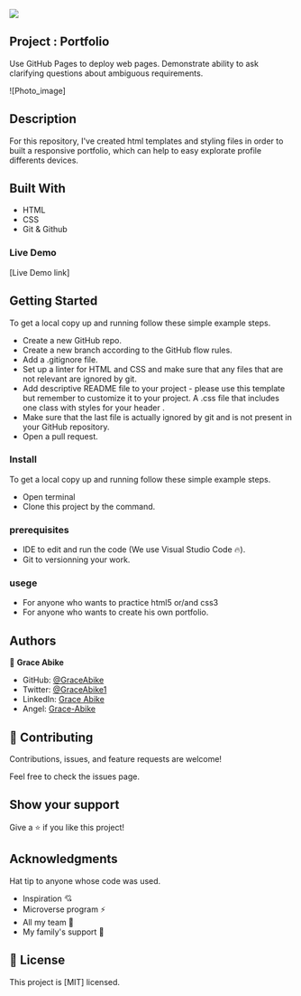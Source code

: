 ![](https://img.shields.io/badge/Microverse-blueviolet)

## Project : Portfolio

Use GitHub Pages to deploy web pages.
Demonstrate ability to ask clarifying questions about ambiguous requirements.

![Photo_image]

## Description
For this repository, I've created html templates and styling files in order to built a responsive portfolio,  which can help to easy explorate  profile differents devices.

## Built With
- HTML
- CSS
- Git & Github

### Live Demo

[Live Demo link]
## Getting Started
To get a local copy up and running follow these simple example steps.

- Create a new GitHub repo.
- Create a new branch according to the GitHub flow rules.
- Add a .gitignore file.
- Set up a linter for HTML and CSS and make sure that any files that are not relevant are ignored by git.
- Add descriptive README file to your project - please use this template but remember to customize it to your project.
A .css file that includes one class with styles for your header .
- Make sure that the last file is actually ignored by git and is not present in your GitHub repository.
- Open a pull request.


### Install
To get a local copy up and running follow these simple example steps.
- Open terminal
- Clone this project by the command.

### prerequisites
- IDE to edit and run the code (We use Visual Studio Code 🔥).
- Git to versionning your work.
### usege
- For anyone who wants to practice html5 or/and css3
- For anyone who wants to create his own portfolio.
## Authors

👤 **Grace Abike**

- GitHub: [@GraceAbike](https://github.com/GraceAbike)
- Twitter: [@GraceAbike1](https://twitter.com/GraceAbike1)
- LinkedIn: [Grace Abike](https://www.linkedin.com/in/grace-abike-02770522a/)
- Angel: [Grace-Abike](https://angel.co/u/grace-abike)
## 🤝 Contributing

Contributions, issues, and feature requests are welcome!

Feel free to check the issues page.

## Show your support

Give a ⭐️ if you like this project!

## Acknowledgments

Hat tip to anyone whose code was used.
- Inspiration 💘
- Microverse program ⚡
- All my team 🏹
- My family's support 🙌
## 📝 License

This project is [MIT] licensed.
